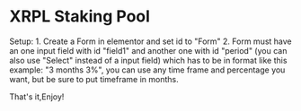 ﻿# XRPL Staking Pool
Setup: 1. Create a Form in elementor and set id to "Form"
       2. Form must have an one input field with id "field1" and another one with id "period" (you can also use "Select" instead of a input field) which has to be in format like this example: "3 months 3%", you can use any time frame and percentage you want, but be sure to put timeframe in months.

That's it,Enjoy!
